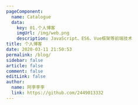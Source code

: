 ```yaml
---
pageComponent: 
  name: Catalogue
  data: 
    key: 01.个人博客
    imgUrl: /img/web.png
    description: JavaScript、ES6、Vue框架等前端技术
title: 个人博客
date: 2020-03-11 21:50:53
permalink: /blog/
sidebar: false
article: false
comment: false
editLink: false
author: 
  name: 阿李李李
  link: https://github.com/2449013332
---
```

